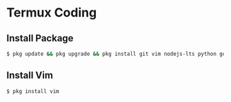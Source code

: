 # Termux Coding

## Install Package
```bash
$ pkg update && pkg upgrade && pkg install git vim nodejs-lts python golang build-essential
```
## Install Vim
```bash
$ pkg install vim
```
